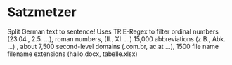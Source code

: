 # Satzmetzer
Split German text to sentence! Uses TRIE-Regex to filter ordinal numbers (23.04., 2.5. ...), roman numbers, (II., XI. ...) 15,000 abbreviations (z.B., Abk. ...) , about 7,500 second-level domains (.com.br, ac.at ...), 1500 file name filename extensions (hallo.docx, tabelle.xlsx)   
